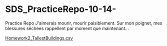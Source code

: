 # SDS_PracticeRepo-10-14-
Practice Repo 
J'aimerais mourir, mourir paisiblement. 
Sur mon poignet, mes blessures séchées rappellent par moment que maintenant...

[Homework2_TallestBuildings.csv](https://github.com/user-attachments/files/22910270/Homework2_TallestBuildings.csv)
